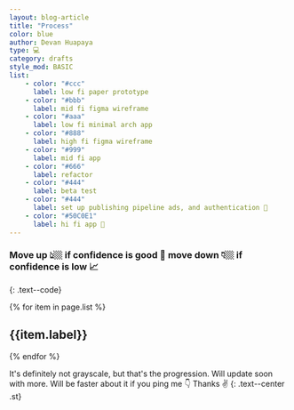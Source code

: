```yaml
---
layout: blog-article
title: "Process"
color: blue
author: Devan Huapaya
type: 💻
category: drafts
style_mod: BASIC
list:
    - color: "#ccc"
      label: low fi paper prototype
    - color: "#bbb"
      label: mid fi figma wireframe  
    - color: "#aaa"
      label: low fi minimal arch app  
    - color: "#888"
      label: high fi figma wireframe  
    - color: "#999"
      label: mid fi app  
    - color: "#666"
      label: refactor  
    - color: "#444"
      label: beta test
    - color: "#444"
      label: set up publishing pipeline ads, and authentication 💸  
    - color: "#50C0E1"
      label: hi fi app 💸  
---
```


### Move up 👆🏼 if confidence is good 🌈 move down 👇🏼 if confidence is low 📈
{: .text--code}

{% for item in page.list %}
<h2 style="color: {{item.color}};">
    {{item.label}}
</h2>
{% endfor %}

It's definitely not grayscale, but that's the progression. Will update soon with
more. Will be faster about it if you ping me 👇 Thanks ✌️
{: .text--center .st}
